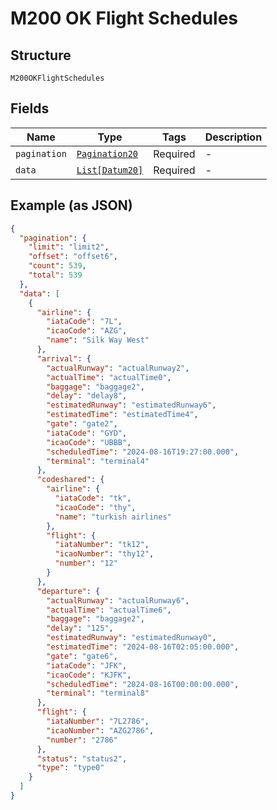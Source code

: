 
# M200 OK Flight Schedules

## Structure

`M200OKFlightSchedules`

## Fields

| Name | Type | Tags | Description |
|  --- | --- | --- | --- |
| `pagination` | [`Pagination20`](../../doc/models/pagination-20.md) | Required | - |
| `data` | [`List[Datum20]`](../../doc/models/datum-20.md) | Required | - |

## Example (as JSON)

```json
{
  "pagination": {
    "limit": "limit2",
    "offset": "offset6",
    "count": 539,
    "total": 539
  },
  "data": [
    {
      "airline": {
        "iataCode": "7L",
        "icaoCode": "AZG",
        "name": "Silk Way West"
      },
      "arrival": {
        "actualRunway": "actualRunway2",
        "actualTime": "actualTime0",
        "baggage": "baggage2",
        "delay": "delay8",
        "estimatedRunway": "estimatedRunway6",
        "estimatedTime": "estimatedTime4",
        "gate": "gate2",
        "iataCode": "GYD",
        "icaoCode": "UBBB",
        "scheduledTime": "2024-08-16T19:27:00.000",
        "terminal": "terminal4"
      },
      "codeshared": {
        "airline": {
          "iataCode": "tk",
          "icaoCode": "thy",
          "name": "turkish airlines"
        },
        "flight": {
          "iataNumber": "tk12",
          "icaoNumber": "thy12",
          "number": "12"
        }
      },
      "departure": {
        "actualRunway": "actualRunway6",
        "actualTime": "actualTime6",
        "baggage": "baggage2",
        "delay": "125",
        "estimatedRunway": "estimatedRunway0",
        "estimatedTime": "2024-08-16T02:05:00.000",
        "gate": "gate6",
        "iataCode": "JFK",
        "icaoCode": "KJFK",
        "scheduledTime": "2024-08-16T00:00:00.000",
        "terminal": "terminal8"
      },
      "flight": {
        "iataNumber": "7L2786",
        "icaoNumber": "AZG2786",
        "number": "2786"
      },
      "status": "status2",
      "type": "type0"
    }
  ]
}
```

